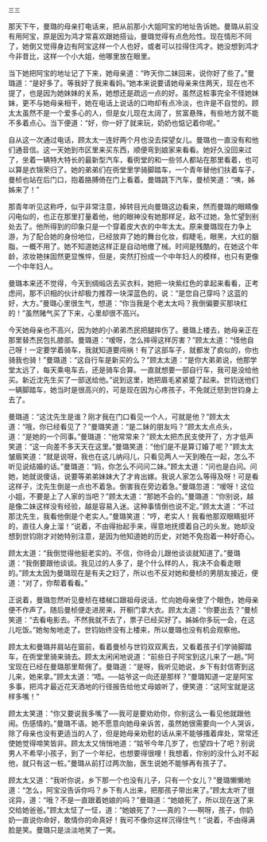     三三 

   那天下午，曼璐的母亲打电话来，把从前那小大姐阿宝的地址告诉她。曼璐从前没有用阿宝，原是因为鸿才常喜欢跟她搭讪，曼璐觉得有点危险性。现在情形不同了，她倒又觉得身边有阿宝这样一个人也好，或者可以拉得住鸿才。她没想到鸿才今非昔比，这样一个小大姐，他哪里放在眼里。

   当下她把阿宝的地址记了下来，她母亲道：“昨天你二妹回来，说你好了些了。”曼璐道：“是好多了。等我好了我来看妈。”她本来说要请她母亲来住两天，现在也不提了，也是因为她妹妹的关系，她想还是疏远一点的好。虽然这桩事完全不怪她妹妹，更不与她母亲相干，她在电话上说话的口吻却有点冷淡，也许是不自觉的。顾太太虽然不是一个爱多心的人，但是女儿现在太阔了，贫富悬殊，有些地方就不能不多着点心。当下便道：“好，你一好了就来玩，奶奶也惦记着你呢。”

   自从这一次通过电话，顾太太一连好两个月也没去探望女儿。曼璐也一直没有和他们通音信。这一天她到市区里来买东西，顺便弯到娘家来看看。她好久没回来过了，坐着一辆特大特长的最新型汽车，看衖堂的和一些邻人都站在那里看着，也可以算是衣锦荣归了。她的弟弟们在衖堂里学骑脚踏车，一个青年替他们扶着车子，曼桢也站在后门口，抱着胳膊倚在门上看着。曼璐跳下汽车，曼桢笑道：“咦，姊姊来了！”

   那青年听见这称呼，似乎非常注意，掉转目光向曼璐这边看来，然而曼璐的眼睛像闪电似的，也正在那里打量着他，他的眼神没有她那样足，敌不过她，急忙望到别处去了。他所得到的印象只是一个穿着皮大衣的中年太太。原来曼璐现在力争上游，为了配合她的身份地位，已经放弃了她的舞台化妆，假睫毛，眼黑，大红的胭脂，一概不用了。她不知道她这样正是自动地缴了械。时间是残酷的，在她这个年龄，浓妆艳抹固然更显憔悴，但是，突然打扮成一个中年妇人的模样，也只有更像一个中年妇人。

   曼璐本来还不觉得，今天到绸缎店去买衣料，她把一块紫红色的拿起来看看，正考虑间，那不识相的伙计却极力推荐一块深蓝色的，说：“是您自己穿吗？这蓝的好，大方。”曼璐心里很生气，想道：“你当我是个老太太吗？我倒偏要买那块红的！”虽然赌气买了下来，心里却很不高兴。

   今天她母亲也不高兴，因为她的小弟弟杰民把腿摔伤了。曼璐上楼去，她母亲正在那里替杰民包扎膝部。曼璐道：“嗳呀，怎么摔得这样厉害？”顾太太道：“怪他自己呀！一定要学着骑车，我就知道要闯祸！有了这部车子，就都发了疯似的，你也骑我也骑！”曼璐道：“这自行车是新买的么？”顾太太道：“是你大弟弟说，他那学堂太远了，每天乘电车去，还是骑车合算。一直就想要一部自行车，我可是没给他买。新近沈先生买了一部送给他。”说到这里，她把眉毛紧紧蹙了起来。世钧送他们一辆脚踏车，她当时是很高兴的，可是现在因为心疼孩子，不免就迁怒到世钧身上去了。

   曼璐道：“这沈先生是谁？刚才我在门口看见一个人，可就是他？”顾太太道：“哦，你已经看见了？”曼璐笑道：“是二妹的朋友吗？”顾太太点点头，道：“是她的一个同事。”曼璐道：“他常常来？”顾太太把杰民支使开了，方才低声笑道：“这一向差不多天天在这里。”曼璐笑道：“他们是不是算订婚了呢？”顾太太皱眉笑道：“就是说呀，我也在这儿纳闷儿，只看见两人一天到晚在一起，怎么不听见说结婚的话。”曼璐道：“妈，你怎么不问问二妹。”顾太太道：“问也是白问。问她，她就说傻话，说要等弟弟妹妹大了才肯出嫁。我说人家怎么等得及呀！可是看这样子，沈先生倒是一点也不着急。倒害我在旁边着急。”曼璐忽道：“嗳呀！这位小姐，不要是上了人家的当吧？”顾太太道：“那她不会的。”曼璐道：“你别说，越是像二妹这样没有经验，越是容易入迷。这种事情倒也说不定。”顾太太道：“不过那沈先生，我看他倒是个老实人。”曼璐笑道：“哼，老实人！我看他那双眼睛挺坏的，直往人身上溜！”说着，不由得抬起手来，得意地抚摸着自己的头发。她却没想到世钧刚才对她特别注意，是因为他知道她的历史，对她不免抱着一种好奇心。

   顾太太道：“我倒觉得他挺老实的。不信，你待会儿跟他谈谈就知道了。”曼璐道：“我倒要跟他谈谈。我见过的人多了，是个什么样的人，我决不会看走眼的。”顾太太因为曼璐现在是有夫之妇了，所以也不反对她和曼桢的男朋友接近，便道：“对了，你帮着看看。”

   正说着，曼璐忽然听见曼桢在楼梯口跟祖母说话，忙向她母亲使了个眼色，她母亲便不作声了。随后曼桢便走进房来，开橱门拿大衣。顾太太道：“你要出去？”曼桢笑道：“去看电影去。不然我就不去了，票子已经买好了。姊姊你多玩一会，在这儿吃饭。”她匆匆地走了。世钧始终没有上楼来，所以曼璐也没有机会观察他。

   顾太太和曼璐并肩站在窗前，看着曼桢与世钧双双离去，又看着孩子们学骑脚踏车，在衖堂里骑来骑去。顾太太闲闲地说道：“前些日子阿宝到这儿来了一趟。”阿宝现在已经在曼璐那里帮佣了。曼璐道：“是呀，我听见她说，乡下有封信寄到这儿来，她来拿。”顾太太道：“唔。──姑爷这一向还是那样？”曼璐知道一定是阿宝多事，把鸿才最近花天酒地的行径报告给他丈母娘听了，便笑道：“这阿宝就是这样多嘴！”

   顾太太笑道：“你又要说我多嘴了──我可是要劝劝你，你别这么一看见他就跟他闹。伤感情的。”曼璐不语。她不愿意向她母亲诉苦，虽然她很需要向一个人哭诉，除了母亲也没有更适当的人了，但是她母亲劝慰的话从来不能够搔着痒处，常常还使她觉得啼笑皆非。顾太太又悄悄地道：“姑爷今年几岁了，也望四十了吧？别说男人不希罕小孩子，到了一个年纪，也想要得很哩！我想着，你别的没什么对不起他，就只有这一桩。”曼璐从前打过两次胎，医生说她不能够再有孩子了。

   顾太太又道：“我听你说，乡下那一个也没有儿子，只有一个女儿？”曼璐懒懒地道：“怎么，阿宝没告诉你吗？乡下有人出来，把那孩子带出来了。”顾太太听了很诧异，道：“哦？不是一直跟着她娘的吗？”曼璐道：“她娘死了，所以现在送了来交给她爸爸。”顾太太怔了一怔，道：“她娘死了？──真的？──啊呀，孩子，你奶奶一直说你命好，敢情你的命真好！我可不像你这样沉得住气！”说着，不由得满脸是笑。曼璐只是淡淡地笑了一笑。

